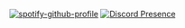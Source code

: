 [![spotify-github-profile](https://spotify-github-profile.vercel.app/api/view?uid=o0baconer0o&cover_image=true&theme=default&bar_color_cover=true)](https://spotify-github-profile.vercel.app/api/view?uid=o0baconer0o&redirect=true)
[![Discord Presence](https://lanyard.cnrad.dev/api/129215948258410496)](https://discord.com/users/129215948258410496)
